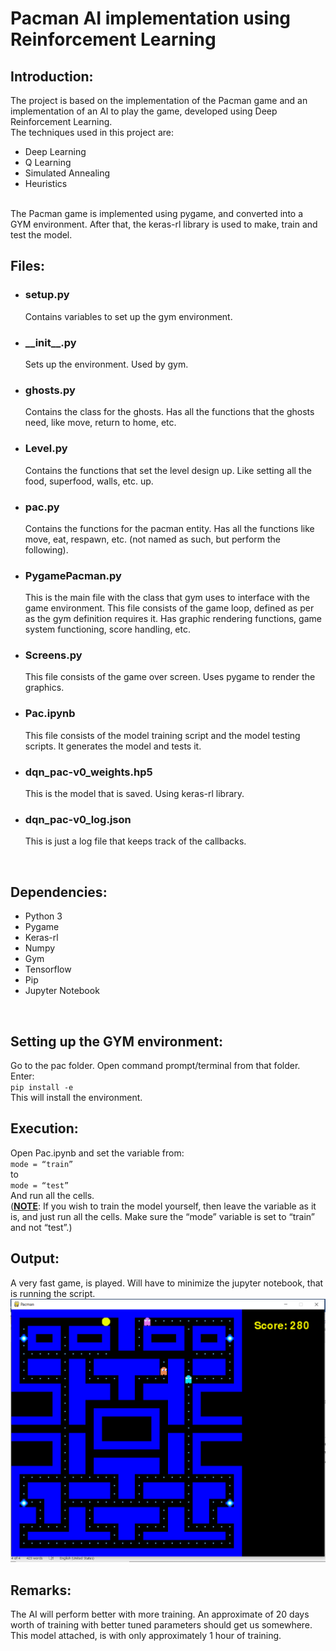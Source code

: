 # Pacman AI implementation using Reinforcement Learning
<h2>Introduction:</h2>
The project is based on the implementation of the Pacman game and an implementation of an AI to play the game, developed using Deep Reinforcement Learning. <br>
The techniques used in this project are:
<ul><li>	Deep Learning</li>
<li>	Q Learning</li>
<li>	Simulated Annealing</li>
<li>	Heuristics</li></ul><br>
The Pacman game is implemented using pygame, and converted into a GYM environment. After that, the keras-rl library is used to make, train and test the model. 
<h2>Files:</h2>
<ul>	<li><h3>setup.py</h3>
Contains variables to set up the gym environment.  </li>
<li><h3>__init__.py</h3>
Sets up the environment. Used by gym.</li>
<li><h3>ghosts.py</h3>
Contains the class for the ghosts. Has all the functions that the ghosts need, like move, return to home, etc.</li>
<li><h3>Level.py</h3>
Contains the functions that set the level design up. Like setting all the food, superfood, walls, etc. up.</li>
<li><h3>pac.py</h3>
Contains the functions for the pacman entity. Has all the functions like move, eat, respawn, etc. (not named as such, but perform the following).</li>
<li><h3>PygamePacman.py</h3>
This is the main file with the class that gym uses to interface with the game environment. This file consists of the game loop, defined as per as the gym definition requires it. Has graphic rendering functions, game system functioning, score handling, etc.</li>
<li><h3>Screens.py</h3>
This file consists of the game over screen. Uses pygame to render the graphics.</li>
<li><h3>Pac.ipynb</h3>
This file consists of the model training script and the model testing scripts. It generates the model and tests it.</li>
<li><h3>dqn_pac-v0_weights.hp5</h3>
This is the model that is saved. Using keras-rl library.</li>
<li><h3>dqn_pac-v0_log.json</h3>
This is just a log file that keeps track of the callbacks.</li>
</ul><br>
<h2>Dependencies:</h2>
<ul><li>Python 3</li>
<li>	Pygame</li>
<li>	Keras-rl</li>
<li>	Numpy</li>
<li>	Gym</li>
<li>	Tensorflow</li>
<li>	Pip</li>
<li>	Jupyter Notebook</li></ul>
<br>
<h2>Setting up the GYM environment:</h2>
Go to the pac folder. Open command prompt/terminal from that folder. Enter:<br>
	<code>pip install -e</code><br>
This will install the environment.<br>
<h2>Execution:</h2>
Open Pac.ipynb and set the variable from:<br>
	 <code>mode = “train”</code><br>
to<br>
	<code>mode = “test”</code><br>
And run all the cells.<br>
(<u><b>NOTE</b></u>: If you wish to train the model yourself, then leave the variable as it is, and just run all the cells. Make sure the “mode” variable is set to “train” and not “test”.)<br>
<h2>Output:</h2>
A very fast game, is played. Will have to minimize the jupyter notebook, that is running the script.<br>
<img src="https://github.com/Msaif2299/Pacman/blob/master/OP.PNG"><br>
<h2>Remarks:</h2>
The AI will perform better with more training. An approximate of 20 days worth of training with better tuned parameters should get us somewhere. This model attached, is with only approximately 1 hour of training.
